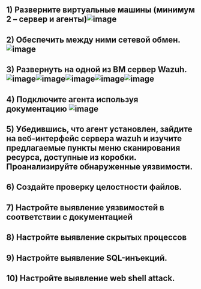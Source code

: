 ## 1) Разверните виртуальные машины (минимум 2 – сервер и агенты)![image](https://github.com/user-attachments/assets/2713dd4e-b515-4c26-a329-109c8fb96616)
## 2) Обеспечить между ними сетевой обмен. ![image](https://github.com/user-attachments/assets/f7071573-2800-4bbe-98c8-11196dae7f97)
## 3) Развернуть на одной из ВМ сервер Wazuh. ![image](https://github.com/user-attachments/assets/7e855faf-45db-476b-ba28-8673947c7e8b)![image](https://github.com/user-attachments/assets/6e3e9c52-90a9-48cc-ab87-9caf5b02e0af)![image](https://github.com/user-attachments/assets/8387abc2-6d5e-415a-b78b-0610fcd5c6bc)![image](https://github.com/user-attachments/assets/a259e9f5-e0bc-48dd-aa4a-d5a97d5f0314)![image](https://github.com/user-attachments/assets/be712184-f7a3-4e43-8850-dda72ee8cf76)
## 4) Подключите агента используя документацию ![image](https://github.com/user-attachments/assets/55b72b41-0e99-4f1f-8c6f-c43f25b8ad37)

## 5) Убедившись, что агент установлен, зайдите на веб-интерфейс сервера wazuh и изучите предлагаемые пункты меню сканирования ресурса, доступные из коробки. Проанализируйте обнаруженные уязвимости. 
## 6) Создайте проверку целостности файлов. 
## 7) Настройте выявление уязвимостей в соответствии с документацией 
## 8) Настройте выявление скрытых процессов 
## 9) Настройте выявление SQL-инъекций. 
## 10) Настройте выявление web shell attack. 
